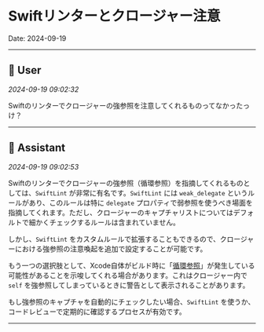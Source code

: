 # Swiftリンターとクロージャー注意

Date: 2024-09-19

---

## 👤 User
*2024-09-19 09:02:32*

Swiftのリンターでクロージャーの強参照を注意してくれるものってなかったっけ？

---

## 🤖 Assistant
*2024-09-19 09:02:53*

Swiftのリンターでクロージャーの強参照（循環参照）を指摘してくれるものとしては、`SwiftLint` が非常に有名です。`SwiftLint` には `weak_delegate` というルールがあり、このルールは特に `delegate` プロパティで弱参照を使うべき場面を指摘してくれます。ただし、クロージャーのキャプチャリストについてはデフォルトで細かくチェックするルールは含まれていません。

しかし、`SwiftLint` をカスタムルールで拡張することもできるので、クロージャーにおける強参照の注意喚起を追加で設定することが可能です。

もう一つの選択肢として、Xcode自体がビルド時に「[循環参照](https://developer.apple.com/documentation/swift/choosing_between_structures_and_classes)」が発生している可能性があることを示唆してくれる場合があります。これはクロージャー内で `self` を強参照してしまっているときに警告として表示されることがあります。

もし強参照のキャプチャを自動的にチェックしたい場合、`SwiftLint` を使うか、コードレビューで定期的に確認するプロセスが有効です。

---
